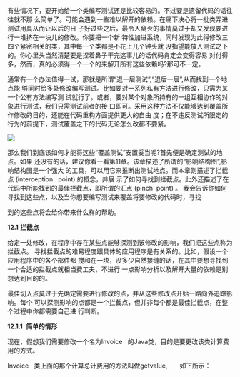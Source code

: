 有些情况下，要开始给一个类编写测试还是比较容易的。不过要是遗留代码的话往往就不那 么简单了。可能会遇到一些难以解开的依赖。在痛下决心将一批类弄进测试用具从而让以后的日 子好过些之后，最令人窝火的事情莫过于却又发现要进行一堆挤在一块儿的修改。你要把一个新 特性加进系统，同时发现为此得修改三四个紧密相关的类，其中每一个类都是不花上几个钟头就 没指望能放入测试之下的。你心里头当然清楚要是捏着鼻子干完这事儿的话代码肯定会变得容易 对付得多，然而，真的必须得一个一个的来解开所有这些依赖吗?那可不一定。

通常有一个办法值得一试，那就是所谓“退一层测试”,“退后一层”,从而找到一个地点能 够同时给多处修改编写测试。比如要对一系列私有方法进行修改，只需为某一个公有方法编写测 试就行了。或者，要对某个对象所持有的一组互相协作的对象进行测试，我们只需测试前者的接 口即可。采用这种方法不仅能够达到覆盖所作修改的目的，还能在代码重构方面提供更大的自由 度；在不违反测试所限定的行为的前提下，测试覆盖之下的代码无论怎么改都不要紧。

![](file:///C:\Users\TY\AppData\Local\Temp\ksohtml32088\wps78.png)

那么我们到底该如何才能将这些“覆盖测试”安置妥当呢?首先便是确定测试的地点。如果 还没有的话，建议你看一看第11章。该章描述了所谓的“影响结构图”,影响结构图是一个强大 的工具，可以用它来推断出测试地点。而本章则描述了拦截点 (interception   point) 的概念，并展 示了如何寻找到拦截点。此外还描述了在代码中所能找到的最佳拦截点，即所谓的汇点 (pinch  point) 。 我会告诉你如何寻找到这些点，以及当你想要编写测试来覆盖将要修改的代码时，寻找

  

到的这些点将会给你带来什么样的帮助。

**12.1** **拦截点**

给定一处修改，在程序中存在某些点能够探测到该修改的影响，我们把这些点称为拦截点。 寻找拦截点的难易程度跟具体的应用程序是有关系的。比如，假设一个应用程序中的各个部件都 搅和在一块，没多少自然接缝的话，在其中要想寻找到一个合适的拦截点就相当费工夫，不进行 一点影响分析以及解开大量的依赖是别想达到目的的。

最佳切入点莫过于先确定需要进行修改的点，并从这些修改点开始一路向外追踪影响。每个 可以探测影响的点都是一个拦截点，但并非每个都是最佳拦截点，在整个过程中你都需要自己进 行判断。

**12.1.1**  **简单的情形**

现在，假想我们需要修改一个名为Invoice   的Java类，目的是要更改该类计算费用的方式。

Invoice   类上面的那个计算总计费用的方法叫做getvalue,       如下所示：